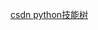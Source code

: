 [csdn python技能树](https://bbs.csdn.net/skill/python?ops_request_misc=&request_id=&biz_id=&utm_medium=distribute.pc_search_result.none-task-skillTree-2~all~top_card~default-1-python.first_rank_v2_pc_rank_v29&utm_term=python%E8%8E%B7%E5%8F%96%E7%BD%91%E9%A1%B5%E5%8A%A8%E6%80%81%E6%95%B0%E6%8D%AE&spm=1018.2226.3001.4187)

